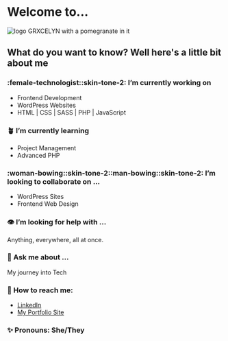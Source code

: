 # Welcome to...
<img src="https://github.com/Grxcelynx/Grxcelynx/blob/main/READMEmain.gif" alt="logo GRXCELYN with a pomegranate in it">

## What do you want to know? Well here's a little bit about me

### :female-technologist::skin-tone-2: I’m currently working on 
* Frontend Development
* WordPress Websites
* HTML | CSS | SASS | PHP | JavaScript 

### :potted_plant: I’m currently learning 
* Project Management
* Advanced PHP 

### :woman-bowing::skin-tone-2::man-bowing::skin-tone-2: I’m looking to collaborate on ...
* WordPress Sites
* Frontend Web Design

### :eye: I’m looking for help with ...
  Anything, everywhere, all at once. 

### :speech_balloon: Ask me about ...
  My journey into Tech

### :calling: How to reach me: 
* <a name="linkedin" href="https://www.linkedin.com/in/grace-birnam-74a761163/">LinkedIn</a>
* <a name="site" href="https://grxcelyn.com/">My Portfolio Site</a>

### :sparkles: Pronouns: She/They


<!--
**Grxcelynx/Grxcelynx** is a :sparkles: _special_ :sparkles: repository because its `README.md` (this file) appears on your GitHub profile.

Here are some ideas to get you started:

- :telescope: I’m currently working on ...
- :seedling: I’m currently learning ...
- :dancers: I’m looking to collaborate on ...
- :thinking_face: I’m looking for help with ...
- :speech_balloon: Ask me about ...
- :mailbox: How to reach me: ...
- :smile: Pronouns: ...
- :zap: Fun fact: ...
-->
